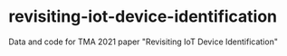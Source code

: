 # revisiting-iot-device-identification
Data and code for TMA 2021 paper "Revisiting IoT Device Identification"
